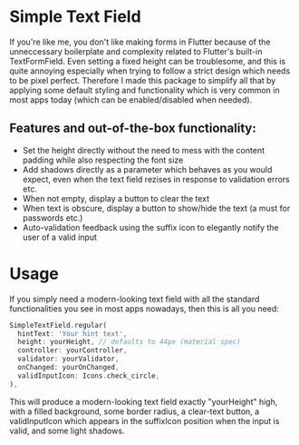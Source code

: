# Simple Text Field

If you're like me, you don't like making forms in Flutter because of the unneccessary boilerplate and complexity related to Flutter's built-in TextFormField. Even setting a fixed height can be troublesome, and this is quite annoying especially when trying to follow a strict design which needs to be pixel perfect. Therefore I made this package to simplify all that by applying some default styling and functionality which is very common in most apps today (which can be enabled/disabled when needed). 

## Features and out-of-the-box functionality:

- Set the height directly without the need to mess with the content padding while also respecting the font size
- Add shadows directly as a parameter which behaves as you would expect, even when the text field rezises in response to validation errors etc.
- When not empty, display a button to clear the text
- When text is obscure, display a button to show/hide the text (a must for passwords etc.)
- Auto-validation feedback using the suffix icon to elegantly notify the user of a valid input

# Usage
If you simply need a modern-looking text field with all the standard functionalities you see in most apps nowadays, then this is all you need:

```dart
SimpleTextField.regular(
  hintText: 'Your hint text',
  height: yourHeight, // defaults to 44px (material spec)
  controller: yourController,
  validator: yourValidator,
  onChanged: yourOnChanged,
  validInputIcon: Icons.check_circle,
),
```

This will produce a modern-looking text field exactly "yourHeight" high, with a filled background, some border radius, a clear-text button, a validInputIcon which appears in the suffixIcon position when the input is valid, and some light shadows.
